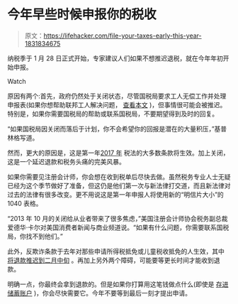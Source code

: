 # 今年早些时候申报你的税收

> 原文：<https://lifehacker.com/file-your-taxes-early-this-year-1831834675>

纳税季于 1 月 28 日正式开始，专家建议人们如果不想推迟退税，就在今年年初开始申报。

Watch

原因有两个:首先，政府仍然处于关闭状态，尽管国税局要求工人无偿工作并处理申报表(如果你想帮助联邦工人解决问题， [查看本文](https://twocents.lifehacker.com/what-to-do-if-youre-missing-paychecks-while-the-governm-1831637418) )，但事情很可能会被推迟。特别是，如果你需要国税局的帮助或联系国税局，不要期望得到及时的回复。

“如果国税局因关闭而落后于计划，你不会希望你的回报是潜在的大量积压，”基普林格写道。

然而，更大的原因是，这是第一年[2017 年](https://twocents.lifehacker.com/the-basics-of-the-gop-tax-plan-explained-1821583174) 税法的大多数条款将生效。加上关闭，这是一个延迟退款和税务头痛的完美风暴。

如果你需要见注册会计师，你会想在收到税单后尽快去做。虽然税务专业人士无疑已经为这个季节做好了准备，但这仍是他们第一次与新法律打交道，而且新法律对过去的法律有很多改变。更不用说这是第一年申报人将使用新的“明信片大小”的 1040 表格。

“2013 年 10 月的关闭给从业者带来了很多焦虑，”美国注册会计师协会税务副总裁爱德华·卡尔对美国消费者新闻与商业频道说。“如果有什么问题，你需要联系国税局，你找不到他们。”

此外，反欺诈条款于去年对那些申请所得税抵免或儿童税收抵免的人生效，其中 [将退款推迟到二月中旬](https://www.cnbc.com/2019/01/14/why-a-tax-refund-advance-can-.html) 。再加上另外两个障碍，可能要等更长时间才能收到退款。

明确一点，你最终会拿到退款的。但是如果你打算用这笔钱做点什么(即使是 [存进储蓄账户](https://lifehacker.com/what-to-do-with-your-tax-refund-1822515530) )，你会尽快需要它。今年不要等到最后一刻才提出申请。